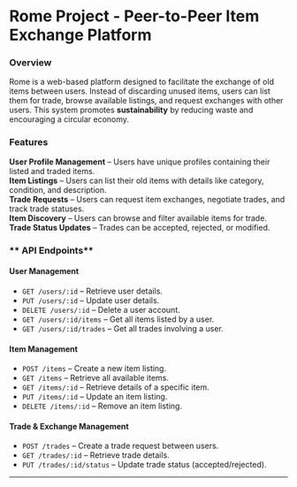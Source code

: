 # **Rome Project - Peer-to-Peer Item Exchange Platform**

### **Overview**

Rome is a web-based platform designed to facilitate the exchange of old items between users. Instead of discarding unused items, users can list them for trade, browse available listings, and request exchanges with other users. This system promotes **sustainability** by reducing waste and encouraging a circular economy.

### **Features**

**User Profile Management** – Users have unique profiles containing their listed and traded items.  
 **Item Listings** – Users can list their old items with details like category, condition, and description.  
 **Trade Requests** – Users can request item exchanges, negotiate trades, and track trade statuses.  
 **Item Discovery** – Users can browse and filter available items for trade.  
 **Trade Status Updates** – Trades can be accepted, rejected, or modified.

### ** API Endpoints**

#### **User Management**

- `GET /users/:id` – Retrieve user details.
- `PUT /users/:id` – Update user details.
- `DELETE /users/:id` – Delete a user account.
- `GET /users/:id/items` – Get all items listed by a user.
- `GET /users/:id/trades` – Get all trades involving a user.

#### **Item Management**

- `POST /items` – Create a new item listing.
- `GET /items` – Retrieve all available items.
- `GET /items/:id` – Retrieve details of a specific item.
- `PUT /items/:id` – Update an item listing.
- `DELETE /items/:id` – Remove an item listing.

#### **Trade & Exchange Management**

- `POST /trades` – Create a trade request between users.
- `GET /trades/:id` – Retrieve trade details.
- `PUT /trades/:id/status` – Update trade status (accepted/rejected).

---
